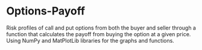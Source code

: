 # Options-Payoff
Risk profiles of call and put options from both the buyer and seller through a function that calculates the payoff from buying the option at a given price. Using NumPy and MatPlotLib libraries for the graphs and functions.
